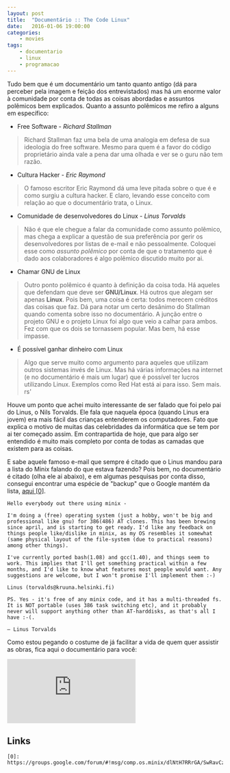 ```yaml
---
layout: post
title:  "Documentário :: The Code Linux"
date:   2016-01-06 19:00:00
categories:
    - movies
tags:
    - documentario
    - linux
    - programacao
---
```


Tudo bem que é um documentário um tanto quanto antigo (dá para perceber pela imagem e feição dos entrevistados) mas há um enorme valor à comunidade por conta de todas as coisas abordadas e assuntos polêmicos bem explicados. Quanto a assunto polêmicos me refiro a alguns em específico:

* Free Software - *Richard Stallman*

> Richard Stallman faz uma bela de uma analogia em defesa de sua ideologia do free software. Mesmo para quem é a favor do código proprietário ainda vale a pena dar uma olhada e ver se o guru não tem razão.

* Cultura Hacker - *Eric Raymond*

> O famoso escritor Eric Raymond dá uma leve pitada sobre o que é e como surgiu a cultura hacker. E claro, levando esse conceito com relação ao que o documentário trata, o Linux.

* Comunidade de desenvolvedores do Linux - *Linus Torvalds*

> Não é que ele chegue a falar da comunidade como assunto polêmico, mas chega a explicar a questão de sua preferência por gerir os desenvolvedores por listas de e-mail e não pessoalmente. Coloquei esse como *assunto polêmico* por conta de que o tratamento que é dado aos colaboradores é algo polêmico discutido muito por ai.

* Chamar GNU de Linux

> Outro ponto polêmico é quanto à definição da coisa toda. Há aqueles que defendam que deve ser **GNU/Linux**. Há outros que alegam ser apenas **Linux**. Pois bem, uma coisa é certa: todos merecem créditos das coisas que faz. Dá para notar um certo desânimo do Stallman quando comenta sobre isso no documentário. A junção entre o projeto GNU e o projeto Linux foi algo que veio a calhar para ambos. Fez com que os dois se tornassem popular. Mas bem, há esse impasse.

* É possível ganhar dinheiro com Linux

> Algo que serve muito como argumento para aqueles que utilizam outros sistemas invés de Linux. Mas há várias informações na internet (e no documentário é mais um lugar) que é possível ter lucros utilizando Linux. Exemplos como Red Hat está ai para isso. Sem mais. rs'

Houve um ponto que achei muito interessante de ser falado que foi pelo pai do Linus, o Nils Torvalds. Ele fala que naquela época (quando Linus era jovem) era mais fácil das crianças entenderem os computadores. Fato que explica o motivo de muitas das celebridades da informática que se tem por ai ter começado assim. Em contrapartida de hoje, que para algo ser entendido é muito mais completo por conta de todas as camadas que existem para as coisas.


E sabe aquele famoso e-mail que sempre é citado que o Linus mandou para a lista do Minix falando do que estava fazendo? Pois bem, no documentário é citado (olha ele ai abaixo), e em algumas pesquisas por conta disso, consegui encontrar uma espécie de "backup" que o Google mantém da lista, [aqui \[0\]][0].

~~~
Hello everybody out there using minix -

I'm doing a (free) operating system (just a hobby, won't be big and professional like gnu) for 386(486) AT clones. This has been brewing since april, and is starting to get ready. I'd like any feedback on things people like/dislike in minix, as my OS resembles it somewhat (same physical layout of the file-system (due to practical reasons) among other things).

I've currently ported bash(1.08) and gcc(1.40), and things seem to work. This implies that I'll get something practical within a few months, and I'd like to know what features most people would want. Any suggestions are welcome, but I won't promise I'll implement them :-)

Linus (torvalds@kruuna.helsinki.fi)

PS. Yes - it's free of any minix code, and it has a multi-threaded fs. It is NOT portable (uses 386 task switching etc), and it probably never will support anything other than AT-harddisks, as that's all I have :-(.

— Linus Torvalds
~~~

Como estou pegando o costume de já facilitar a vida de quem quer assistir as obras, fica aqui o documentário para você:

<iframe src="https://www.youtube.com/embed/YPqVO2L3K7M" frameborder="0" allowfullscreen></iframe>

## Links

~~~
[0]: https://groups.google.com/forum/#!msg/comp.os.minix/dlNtH7RRrGA/SwRavCzVE7gJ
~~~

[0]: https://groups.google.com/forum/#!msg/comp.os.minix/dlNtH7RRrGA/SwRavCzVE7gJ